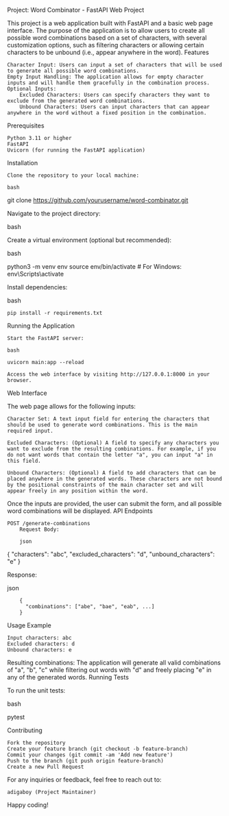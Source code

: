 Project: Word Combinator - FastAPI Web Project

This project is a web application built with FastAPI and a basic web page interface. The purpose of the application is to allow users to create all possible word combinations based on a set of characters, with several customization options, such as filtering characters or allowing certain characters to be unbound (i.e., appear anywhere in the word).
Features

    Character Input: Users can input a set of characters that will be used to generate all possible word combinations.
    Empty Input Handling: The application allows for empty character inputs and will handle them gracefully in the combination process.
    Optional Inputs:
        Excluded Characters: Users can specify characters they want to exclude from the generated word combinations.
        Unbound Characters: Users can input characters that can appear anywhere in the word without a fixed position in the combination.

Prerequisites

    Python 3.11 or higher
    FastAPI
    Uvicorn (for running the FastAPI application)

Installation

    Clone the repository to your local machine:

    bash

git clone https://github.com/yourusername/word-combinator.git

Navigate to the project directory:

bash

Create a virtual environment (optional but recommended):

bash

python3 -m venv env
source env/bin/activate  # For Windows: env\Scripts\activate

Install dependencies:

bash

    pip install -r requirements.txt

Running the Application

    Start the FastAPI server:

    bash

    uvicorn main:app --reload

    Access the web interface by visiting http://127.0.0.1:8000 in your browser.

Web Interface

The web page allows for the following inputs:

    Character Set: A text input field for entering the characters that should be used to generate word combinations. This is the main required input.

    Excluded Characters: (Optional) A field to specify any characters you want to exclude from the resulting combinations. For example, if you do not want words that contain the letter "a", you can input "a" in this field.

    Unbound Characters: (Optional) A field to add characters that can be placed anywhere in the generated words. These characters are not bound by the positional constraints of the main character set and will appear freely in any position within the word.

Once the inputs are provided, the user can submit the form, and all possible word combinations will be displayed.
API Endpoints

    POST /generate-combinations
        Request Body:

        json

{
  "characters": "abc",
  "excluded_characters": "d",
  "unbound_characters": "e"
}

Response:

json

        {
          "combinations": ["abe", "bae", "eab", ...]
        }

Usage Example

    Input characters: abc
    Excluded characters: d
    Unbound characters: e

Resulting combinations: The application will generate all valid combinations of "a", "b", "c" while filtering out words with "d" and freely placing "e" in any of the generated words.
Running Tests

To run the unit tests:

bash

pytest

Contributing

    Fork the repository
    Create your feature branch (git checkout -b feature-branch)
    Commit your changes (git commit -am 'Add new feature')
    Push to the branch (git push origin feature-branch)
    Create a new Pull Request

For any inquiries or feedback, feel free to reach out to:

    adigaboy (Project Maintainer)

Happy coding!